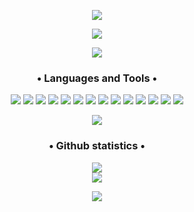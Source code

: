 <p align="center">
  <img src='https://capsule-render.vercel.app/api?type=rect&color=gradient&height=2.5'>
</p>
<p align="center">
  <img src='https://i.imgur.com/dicdaJk.png'/>
</p>

<p align="center">
  <img src='https://capsule-render.vercel.app/api?type=rect&color=gradient&height=2.5'>
  <h3 align="center">• Languages and Tools •</h3>
</p>

<p align="center">
  <img draggable="false" src="https://img.shields.io/badge/HTML-239120?style=for-the-badge&logo=html5&logoColor=white" />
  <img draggable="false" src="https://img.shields.io/badge/CSS-239120?&style=for-the-badge&logo=css3&logoColor=white" />
  <img draggable="false" src="https://img.shields.io/badge/Tailwind_CSS-38B2AC?style=for-the-badge&logo=tailwind-css&logoColor=white" />
  <img draggable="false" src="https://img.shields.io/badge/Bootstrap-563D7C?style=for-the-badge&logo=bootstrap&logoColor=white" />
  <img draggable="false" src="https://img.shields.io/badge/JavaScript-F7DF1E?style=for-the-badge&logo=javascript&logoColor=black" />
  <img draggable="false" src="https://img.shields.io/badge/Node.js-43853D?style=for-the-badge&logo=node.js&logoColor=white" />
  <img draggable="false" src="https://img.shields.io/badge/Next-black?style=for-the-badge&logo=next.js&logoColor=white" />
  <img draggable="false" src="https://img.shields.io/badge/nestjs-%23E0234E.svg?style=for-the-badge&logo=nestjs&logoColor=white" />
  <img draggable="false" src="https://img.shields.io/badge/React-20232A?style=for-the-badge&logo=react&logoColor=61DAFB" />
  <img draggable="false" src="https://img.shields.io/badge/TypeScript-007ACC?style=for-the-badge&logo=typescript&logoColor=white" />
  <img draggable="false" src="https://img.shields.io/badge/express.js-%23404d59.svg?style=for-the-badge&logo=express&logoColor=%2361DAFB" />
  <img draggable="false" src="https://img.shields.io/badge/Java-ED8B00?style=for-the-badge&logo=java&logoColor=white" />
  <img draggable="false" src="https://img.shields.io/badge/MongoDB-4EA94B?style=for-the-badge&logo=mongodb&logoColor=white" />
  <img draggable="false" src="https://img.shields.io/badge/MySQL-00000F?style=for-the-badge&logo=mysql&logoColor=white" />
</p>

<p align="center">
  <img src='https://capsule-render.vercel.app/api?type=rect&color=gradient&height=2.5'>
    <h3 align="center">• Github statistics •</h3>
</p>

<div align= "center">
<img src="https://github-readme-stats-mu-dusky.vercel.app/api?username=vkicpeross&show_icons=true&theme=radical&count_private=true&include_all_commits=true"&custom_title="My Stats" align = "center"/>
</div>

<div align= "center">
   <img src="https://github-readme-stats.vercel.app/api/top-langs/?username=vkicpeross&show_icons=true&theme=dark"/>
</div>

<p align="center">
  <img src='https://capsule-render.vercel.app/api?type=rect&color=gradient&height=2.5'>
</p>
